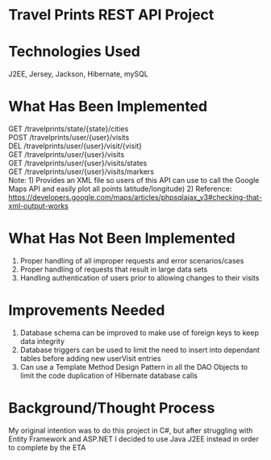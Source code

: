 # Travel Prints REST API Project

# Technologies Used
J2EE, Jersey, Jackson, Hibernate, mySQL

# What Has Been Implemented
GET 	/travelprints/state/{state}/cities	<br/>
POST 	/travelprints/user/{user}/visits	<br/>
DEL 	/travelprints/user/{user}/visit/{visit}	<br/>
GET 	/travelprints/user/{user}/visits	<br/>
GET 	/travelprints/user/{user}/visits/states	<br/>
GET		/travelprints/user/{user}/visits/markers	<br/>
	Note: 
		1) Provides an XML file so users of this API can use to call 
		   the Google Maps API and easily plot all points latitude/longitude)
		2) Reference: https://developers.google.com/maps/articles/phpsqlajax_v3#checking-that-xml-output-works


# What Has Not Been Implemented
1) Proper handling of all improper requests and error scenarios/cases
2) Proper handling of requests that result in large data sets
3) Handling authentication of users prior to allowing changes to their visits


# Improvements Needed
1) Database schema can be improved to make use of foreign keys to keep data integrity
2) Database triggers can be used to limit the need to insert into dependant tables before adding new userVisit entries
3) Can use a Template Method Design Pattern in all the DAO Objects to limit the code duplication of Hibernate database calls


# Background/Thought Process
My original intention was to do this project in C#, but after struggling with Entity Framework and ASP.NET I decided to use Java J2EE instead in order to complete by the ETA


